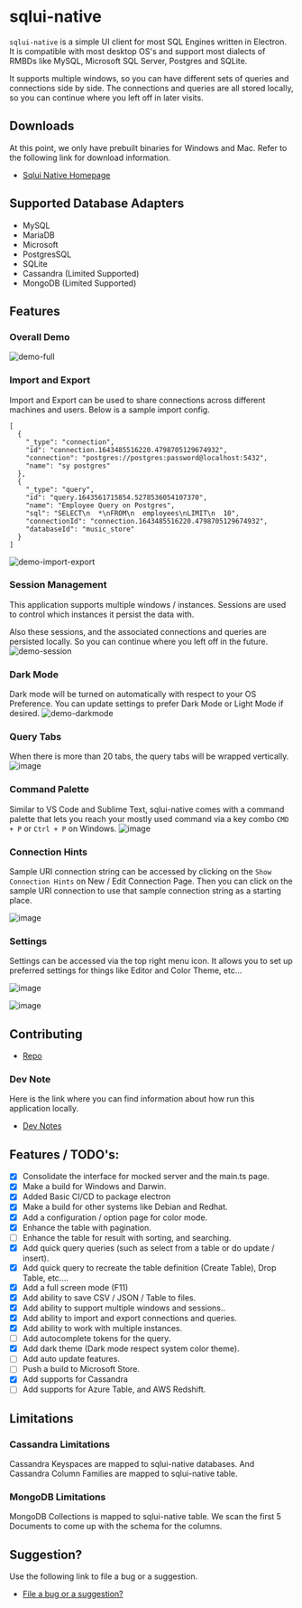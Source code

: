 # sqlui-native

`sqlui-native` is a simple UI client for most SQL Engines written in Electron. It is compatible with most desktop OS's and support most dialects of RMBDs like MySQL, Microsoft SQL Server, Postgres and SQLite.

It supports multiple windows, so you can have different sets of queries and connections side by side. The connections and queries are all stored locally, so you can continue where you left off in later visits.

## Downloads
At this point, we only have prebuilt binaries for Windows and Mac. Refer to the following link for download information.
- [Sqlui Native Homepage](https://synle.github.io/sqlui-native)

## Supported Database Adapters
- MySQL
- MariaDB
- Microsoft
- PostgresSQL
- SQLite
- Cassandra (Limited Supported)
- MongoDB (Limited Supported)


## Features
### Overall Demo
![demo-full](https://user-images.githubusercontent.com/3792401/151750703-419b66f2-938b-4edd-b852-97bfdfa12efd.gif)


### Import and Export
Import and Export can be used to share connections across different machines and users. Below is a sample import config.
```
[
  {
    "_type": "connection",
    "id": "connection.1643485516220.4798705129674932",
    "connection": "postgres://postgres:password@localhost:5432",
    "name": "sy postgres"
  },
  {
    "_type": "query",
    "id": "query.1643561715854.5278536054107370",
    "name": "Employee Query on Postgres",
    "sql": "SELECT\n  *\nFROM\n  employees\nLIMIT\n  10",
    "connectionId": "connection.1643485516220.4798705129674932",
    "databaseId": "music_store"
  }
]
```
![demo-import-export](https://user-images.githubusercontent.com/3792401/151750721-9ea1ab38-e185-40dd-ba4d-71d28f3ae1d6.gif)


### Session Management
This application supports multiple windows / instances. Sessions are used to control which instances it persist the data with.

Also these sessions, and the associated connections and queries are persisted locally. So you can continue where you left off in the future.
![demo-session](https://user-images.githubusercontent.com/3792401/151750740-10ff3497-11b4-4026-bd39-c34b80bc1e3a.gif)

### Dark Mode
Dark mode will be turned on automatically with respect to your OS Preference. You can update settings to prefer Dark Mode or Light Mode if desired.
![demo-darkmode](https://user-images.githubusercontent.com/3792401/151746840-e4889ae1-cab9-4ade-b56b-5a4dbb654712.gif)


### Query Tabs
When there is more than 20 tabs, the query tabs will be wrapped vertically.
![image](https://user-images.githubusercontent.com/3792401/152028900-400605a2-0cb0-48df-9249-8ce060d3a256.png)

### Command Palette
Similar to VS Code and Sublime Text, sqlui-native comes with a command palette that lets you reach your mostly used command via a key combo `CMD + P` or `Ctrl + P` on Windows.
![image](https://user-images.githubusercontent.com/3792401/152029205-5798c53d-6304-40dc-b9d8-11700bfc03f2.png)

### Connection Hints
Sample URI connection string can be accessed by clicking on the `Show Connection Hints` on New / Edit Connection Page. Then you can click on the sample URI connection to use that sample connection string as a starting place.

![image](https://user-images.githubusercontent.com/3792401/152658433-74fdb868-293c-46b4-8bc3-ec0008f32b2d.png)


### Settings
Settings can be accessed via the top right menu icon. It allows you to set up preferred settings for things like Editor and Color Theme, etc...

![image](https://user-images.githubusercontent.com/3792401/152658383-10a204b8-ab45-46be-87f3-03084cc2ae7a.png)

![image](https://user-images.githubusercontent.com/3792401/152658348-fc4c295f-0b45-463b-b543-7a97101669c8.png)


## Contributing
- [Repo](https://github.com/synle/sqlui-native)

### Dev Note
Here is the link where you can find information about how run this application locally.
- [Dev Notes](https://github.com/synle/sqlui-native/blob/main/DEV.md)

## Features / TODO's:
- [X] Consolidate the interface for mocked server and the main.ts page.
- [X] Make a build for Windows and Darwin.
- [X] Added Basic CI/CD to package electron
- [X] Make a build for other systems like Debian and Redhat.
- [X] Add a configuration / option page for color mode.
- [X] Enhance the table with pagination.
- [ ] Enhance the table for result with sorting, and searching.
- [X] Add quick query queries (such as select from a table or do update / insert).
- [X] Add quick query to recreate the table definition (Create Table), Drop Table, etc....
- [X] Add a full screen mode (F11)
- [X] Add ability to save CSV / JSON / Table to files.
- [X] Add ability to support multiple windows and sessions..
- [X] Add ability to import and export connections and queries.
- [X] Add ability to work with multiple instances.
- [ ] Add autocomplete tokens for the query.
- [X] Add dark theme (Dark mode respect system color theme).
- [ ] Add auto update features.
- [ ] Push a build to Microsoft Store.
- [X] Add supports for Cassandra
- [ ] Add supports for Azure Table, and AWS Redshift.

## Limitations

### Cassandra Limitations
Cassandra Keyspaces are mapped to sqlui-native databases. And Cassandra Column Families are mapped to sqlui-native table.

### MongoDB Limitations
MongoDB Collections is mapped to sqlui-native table. We scan the first 5 Documents to come up with the schema for the columns.

## Suggestion?
Use the following link to file a bug or a suggestion.
- [File a bug or a suggestion?](https://github.com/synle/sqlui-native/issues/new)

